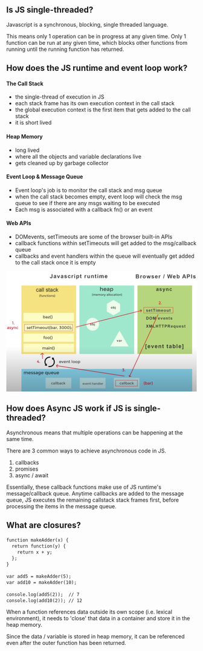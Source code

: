 ## Is JS single-threaded?

Javascript is a synchronous, blocking, single threaded language.

This means only 1 operation can be in progress at any given time. Only 1 function can be run at any given time, which blocks other functions from running until the running function has returned.

## How does the JS runtime and event loop work?

#### The Call Stack

- the single-thread of execution in JS
- each stack frame has its own execution context in the call stack
- the global execution context is the first item that gets added to the call stack
- it is short lived

#### Heap Memory

- long lived
- where all the objects and variable declarations live
- gets cleaned up by garbage collector

#### Event Loop & Message Queue

- Event loop's job is to monitor the call stack and msg queue
- when the call stack becomes empty, event loop will check the msg queue to see if there are any msgs waiting to be executed
- Each msg is associated with a callback fn() or an event

#### Web APIs

- DOMevents, setTimeouts are some of the browser built-in APIs
- callback functions within setTimeouts will get added to the msg/callback queue
- callbacks and event handlers within the queue will eventually get added to the call stack once it is empty

![Runtime](./assets/JS-runtime.png?raw=true)

## How does Async JS work if JS is single-threaded?

Asynchronous means that multiple operations can be happening at the same time.

There are 3 common ways to achieve asynchronous code in JS.

1. callbacks
2. promises
3. async / await

Essentially, these callback functions make use of JS runtime's message/callback queue. Anytime callbacks are added to the message queue, JS executes the remaining callstack stack frames first, before processing the items in the message queue.

## What are closures?

```
function makeAdder(x) {
  return function(y) {
    return x + y;
  };
}

var add5 = makeAdder(5);
var add10 = makeAdder(10);

console.log(add5(2));  // 7
console.log(add10(2)); // 12
```

When a function references data outside its own scope (i.e. lexical environment), it needs to 'close' that data in a container and store it in the heap memory.

Since the data / variable is stored in heap memory, it can be referenced even after the outer function has been returned.
